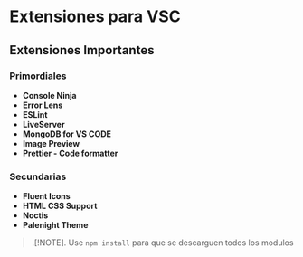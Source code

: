 <!-- Titulo -->
# **Extensiones para VSC**

<!-- Extensiones -->
## **Extensiones Importantes** 

<!-- Primordiales -->
 ### Primordiales
 * **Console Ninja**
 * **Error Lens**
 * **ESLint**
 * **LiveServer**
 * **MongoDB for VS CODE**
 * **Image Preview**
 * **Prettier - Code formatter**

 <!-- Secundarias -->
 ### Secundarias
 * **Fluent Icons**
 * **HTML CSS Support**
 * **Noctis**
 * **Palenight Theme**

 > .[!NOTE].
 > Use `npm install` para que se descarguen todos los modulos